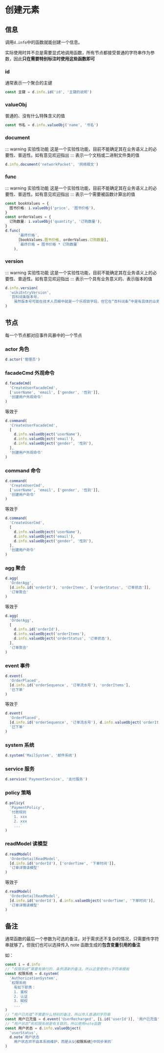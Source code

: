 # 创建元素

## 信息

调用`d.info`中的函数就能创建一个信息。

实际使用时并不总是需要显式地调用函数，所有节点都接受普通的字符串作为参数，因此**只在需要特别标注时使用这些函数即可**

### id

通常表示一个聚合的主键

```ts
const 主键 = d.info.id('id', '主键的说明')
```

### valueObj

普通的、没有什么特殊含义的值

```ts
const 书名 = d.info.valueObj('name', '书名')
```

### document

::: warning 实验性功能
这是一个实验性功能，目前不能确定其在业务语义上的必要性、普适性。如有意见欢迎指出
:::
表示一个文档或二进制文件类的值

```ts
d.info.document('networkPacket', '网络报文')
```

### func

::: warning 实验性功能
这是一个实验性功能，目前不能确定其在业务语义上的必要性、普适性。如有意见欢迎指出
:::
表示一个需要被函数计算出的值

```ts
const bookValues = {
  图书价格: i.valueObj('price', '图书价格'),
}
const orderValues = {
  订购数量: i.valueObj('quantity', '订购数量'),
}
d.func(
      '最终价格',
      [bookValues.图书价格, orderValues.订购数量],
      `最终价格 = 图书价格 * 订购数量`
    ),
```

### version

::: warning 实验性功能
这是一个实验性功能，目前不能确定其在业务语义上的必要性、普适性。如有意见欢迎指出
:::
表示一个具有业务意义的、表示版本的值

```ts
d.info.version(
  'wikiEntryVersion',
  `百科词条版本号，
    虽然版本号可能在技术人员眼中就是一个乐观锁字段，但它在“百科词条”中是有具体的业务意义的`
)
```

## 节点

每一个节点都对应事件风暴中的一个节点

### actor 角色

```ts
d.actor('管理员')
```

### facadeCmd 外观命令

```ts
d.facadeCmd(
  'CreateUserFacadeCmd',
  ['userName', 'email', ['gender', '性别']],
  '创建用户外观命令'
)
```

等效于

```ts
d.command(
  'CreateUserFacadeCmd',
  [
    d.info.valueObject('userName'),
    d.info.valueObject('email'),
    d.info.valueObject('gender', '性别'),
  ],
  '创建用户外观命令'
)
```

### command 命令

```ts
d.command(
  'CreateUserCmd',
  ['userName', 'email', ['gender', '性别']],
  '创建用户命令'
)
```

等效于

```ts
d.command(
  'CreateUserCmd',
  [
    d.info.valueObject('userName'),
    d.info.valueObject('email'),
    d.info.valueObject('gender', '性别'),
  ],
  '创建用户命令'
)
```

### agg 聚合

```ts
d.agg(
  'OrderAgg',
  [d.info.id('orderId'), 'orderItems', ['orderStatus', '订单状态']],
  '订单聚合'
)
```

等效于

```ts
d.agg(
  'OrderAgg',
  [
    d.info.id('orderId'),
    d.info.valueObject('orderItems'),
    d.info.valueObject('orderStatus', '订单状态'),
  ],
  '订单聚合'
)
```

### event 事件

```ts
d.event(
  'OrderPlaced',
  [d.info.id('orderSequence', '订单流水号'), 'orderItems'],
  '已下单'
)
```

等效于

```ts
d.event(
  'OrderPlaced',
  [d.info.id('orderSequence', '订单流水号'), d.info.valueObject('orderItems')],
  '已下单'
)
```

### system 系统

```ts
d.system('MailSystem', '邮件系统')
```

### service 服务

```ts
d.service('PaymentService', '支付服务')
```

### policy 策略

```ts
d.policy(
  'PaymentPolicy',
  `付款规则
    1. xxx
    2. xxx
    ...`
)
```

### readModel 读模型

```ts
d.readModel(
  'OrderDetailReadModel',
  [d.info.id('orderId'), ['orderTime', '下单时间']],
  '订单详情读模型'
)
```

等效于

```ts
d.readModel(
  'OrderDetailReadModel',
  [d.info.id('orderId'), d.info.valueObject('orderTime', '下单时间')],
  '订单详情读模型'
)
```

## 备注

通常函数的最后一个参数为可选的备注，对于需求还不复杂的情况，只需要传字符串就够了。但我们也可以选择传入 note 函数生成的**包含变量引用的备注**

如：

```ts
const i = d.info
// “权限系统”需要有换行的、条例清新的备注。所以这里使用ts字符串模板
const 权限系统 = d.system(
  'AuthorizationSystem',
  `权限系统
    有如下职责：
    1. 鉴权
    2. 认证
    3. 赋权
    ...`
)
// “用户已充值”不需要什么特别的备注，所以传入普通的字符串
const 用户已充值 = d.event('UserRecharged', [i.id('userId')], '用户已充值')
// “用户状态”和权限系统是有关联的，所以使用note函数
const 用户状态 = d.info.valueObject(
  'userStatus',
  d.note`用户状态
    用户状态并不由本系统维护，而是从${权限系统}中同步来的`
)
```
